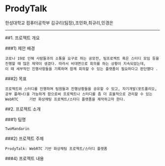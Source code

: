 # ProdyTalk
한성대학교 컴퓨터공학부 김규리(팀장),조민화,최규리,민경은
<hr />
##1. 프로젝트 개요

  ###1) 제안 배경
  
    코로나 19로 인해 사람들과의 소통을 요구로 하는 공모전, 팀프로젝트 혹은 스터디 모임 등을 진행할 때 많은 제약이 생겼다. 따라서 비대면으로 회의를 하는 상황이 지속되었는데, 
    이 때 세부적인 진행사항들을 기록하며 함께 회의할 수 있는 플랫폼이 필요하다고 판단했다 .
   
  ###2) 목표
  
    프로젝트와 스터디를 진행하며 팀원들과 진행상황들을 공유할 수 있고, 자기개발(포트폴리오, 공부 플래너)을 가능하게 함으로써 프로젝트나 스터디를 좀 더 효율적으로 관리할 수 있는 WebRTC     기반 화상채팅 프로젝트/스터디 플랫폼을 제작하고자 한다.
##2. 프로젝트 소개
  
  ###1) 팀명
  
    TwoMandarin
 
  ###2) 프로젝트 주제
   
    ProdyTalk: WebRTC 기반 화상채팅 프로젝트/스터디 플랫폼
    
  ###4) 프로젝트 내용
